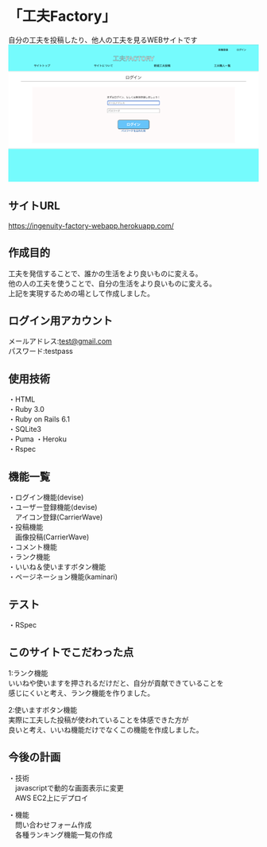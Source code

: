 # 「工夫Factory」
自分の工夫を投稿したり、他人の工夫を見るWEBサイトです
<img src="https://github.com/tomykyou/ingenuity-factory-webapp/blob/master/app/assets/images/readme_image.png">


##  サイトURL
https://ingenuity-factory-webapp.herokuapp.com/


## 作成目的
工夫を発信することで、誰かの生活をより良いものに変える。  
他の人の工夫を使うことで、自分の生活をより良いものに変える。  
上記を実現するための場として作成しました。  


## ログイン用アカウント
メールアドレス:test@gmail.com  
パスワード:testpass


## 使用技術
・HTML  
・Ruby 3.0  
・Ruby on Rails 6.1    
・SQLite3  
・Puma 
・Heroku  
・Rspec


## 機能一覧
・ログイン機能(devise)  
・ユーザー登録機能(devise)  
　アイコン登録(CarrierWave)   
・投稿機能  
　画像投稿(CarrierWave)  
・コメント機能  
・ランク機能  
・いいね＆使いますボタン機能  
・ページネーション機能(kaminari)  


## テスト
・RSpec


## このサイトでこだわった点
1:ランク機能  
いいねや使いますを押されるだけだと、自分が貢献できていることを  
感じにくいと考え、ランク機能を作りました。  

2:使いますボタン機能  
実際に工夫した投稿が使われていることを体感できた方が  
良いと考え、いいね機能だけでなくこの機能を作成しました。


## 今後の計画
・技術  
　javascriptで動的な画面表示に変更  
　AWS EC2上にデプロイ  

・機能  
　問い合わせフォーム作成  
　各種ランキング機能一覧の作成  


